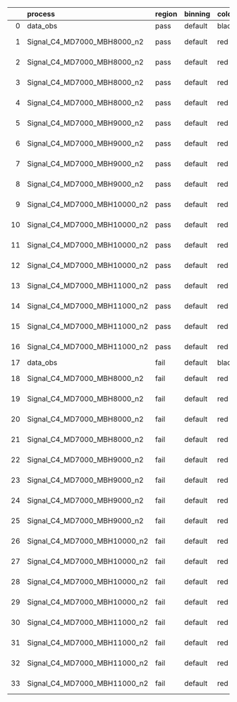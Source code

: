 |    | process                      | region   | binning   | color   | process_type   |   scale | variation   | source_filename                                                       | source_histname    | alias                        | title     |   combine_idx |     lnN |   shapes | syst_type   | direction   | variation_alias   |
|---:|:-----------------------------|:---------|:----------|:--------|:---------------|--------:|:------------|:----------------------------------------------------------------------|:-------------------|:-----------------------------|:----------|--------------:|--------:|---------:|:------------|:------------|:------------------|
|  0 | data_obs                     | pass     | default   | black   | DATA           |       1 | nominal     | ./histograms_for_2DAlphabet_v18//BH_Data.root                         | hpass              | Data                         | Data      |           nan | nan     |      nan | nan         | nan         | nan               |
|  1 | Signal_C4_MD7000_MBH8000_n2  | pass     | default   | red     | SIGNAL         |       1 | lumi        | ./histograms_for_2DAlphabet_v18//BH_Signal_C4_MD7000_MBH8000_n2.root  | hpass              | Signal_C4_MD7000_MBH8000_n2  | BH signal |           nan |   1.016 |      nan | lnN         | nan         | nan               |
|  2 | Signal_C4_MD7000_MBH8000_n2  | pass     | default   | red     | SIGNAL         |       1 | SVM         | ./histograms_for_2DAlphabet_v18//BH_Signal_C4_MD7000_MBH8000_n2.root  | hpass_SVMsyst_up   | Signal_C4_MD7000_MBH8000_n2  | BH signal |           nan | nan     |        1 | shapes      | Up          | SVMsyst           |
|  3 | Signal_C4_MD7000_MBH8000_n2  | pass     | default   | red     | SIGNAL         |       1 | SVM         | ./histograms_for_2DAlphabet_v18//BH_Signal_C4_MD7000_MBH8000_n2.root  | hpass_SVMsyst_down | Signal_C4_MD7000_MBH8000_n2  | BH signal |           nan | nan     |        1 | shapes      | Down        | SVMsyst           |
|  4 | Signal_C4_MD7000_MBH8000_n2  | pass     | default   | red     | SIGNAL         |       1 | nominal     | ./histograms_for_2DAlphabet_v18//BH_Signal_C4_MD7000_MBH8000_n2.root  | hpass              | Signal_C4_MD7000_MBH8000_n2  | BH signal |           nan | nan     |      nan | nan         | nan         | nan               |
|  5 | Signal_C4_MD7000_MBH9000_n2  | pass     | default   | red     | SIGNAL         |       1 | lumi        | ./histograms_for_2DAlphabet_v18//BH_Signal_C4_MD7000_MBH9000_n2.root  | hpass              | Signal_C4_MD7000_MBH9000_n2  | BH signal |           nan |   1.016 |      nan | lnN         | nan         | nan               |
|  6 | Signal_C4_MD7000_MBH9000_n2  | pass     | default   | red     | SIGNAL         |       1 | SVM         | ./histograms_for_2DAlphabet_v18//BH_Signal_C4_MD7000_MBH9000_n2.root  | hpass_SVMsyst_up   | Signal_C4_MD7000_MBH9000_n2  | BH signal |           nan | nan     |        1 | shapes      | Up          | SVMsyst           |
|  7 | Signal_C4_MD7000_MBH9000_n2  | pass     | default   | red     | SIGNAL         |       1 | SVM         | ./histograms_for_2DAlphabet_v18//BH_Signal_C4_MD7000_MBH9000_n2.root  | hpass_SVMsyst_down | Signal_C4_MD7000_MBH9000_n2  | BH signal |           nan | nan     |        1 | shapes      | Down        | SVMsyst           |
|  8 | Signal_C4_MD7000_MBH9000_n2  | pass     | default   | red     | SIGNAL         |       1 | nominal     | ./histograms_for_2DAlphabet_v18//BH_Signal_C4_MD7000_MBH9000_n2.root  | hpass              | Signal_C4_MD7000_MBH9000_n2  | BH signal |           nan | nan     |      nan | nan         | nan         | nan               |
|  9 | Signal_C4_MD7000_MBH10000_n2 | pass     | default   | red     | SIGNAL         |       1 | lumi        | ./histograms_for_2DAlphabet_v18//BH_Signal_C4_MD7000_MBH10000_n2.root | hpass              | Signal_C4_MD7000_MBH10000_n2 | BH signal |           nan |   1.016 |      nan | lnN         | nan         | nan               |
| 10 | Signal_C4_MD7000_MBH10000_n2 | pass     | default   | red     | SIGNAL         |       1 | SVM         | ./histograms_for_2DAlphabet_v18//BH_Signal_C4_MD7000_MBH10000_n2.root | hpass_SVMsyst_up   | Signal_C4_MD7000_MBH10000_n2 | BH signal |           nan | nan     |        1 | shapes      | Up          | SVMsyst           |
| 11 | Signal_C4_MD7000_MBH10000_n2 | pass     | default   | red     | SIGNAL         |       1 | SVM         | ./histograms_for_2DAlphabet_v18//BH_Signal_C4_MD7000_MBH10000_n2.root | hpass_SVMsyst_down | Signal_C4_MD7000_MBH10000_n2 | BH signal |           nan | nan     |        1 | shapes      | Down        | SVMsyst           |
| 12 | Signal_C4_MD7000_MBH10000_n2 | pass     | default   | red     | SIGNAL         |       1 | nominal     | ./histograms_for_2DAlphabet_v18//BH_Signal_C4_MD7000_MBH10000_n2.root | hpass              | Signal_C4_MD7000_MBH10000_n2 | BH signal |           nan | nan     |      nan | nan         | nan         | nan               |
| 13 | Signal_C4_MD7000_MBH11000_n2 | pass     | default   | red     | SIGNAL         |       1 | lumi        | ./histograms_for_2DAlphabet_v18//BH_Signal_C4_MD7000_MBH11000_n2.root | hpass              | Signal_C4_MD7000_MBH11000_n2 | BH signal |           nan |   1.016 |      nan | lnN         | nan         | nan               |
| 14 | Signal_C4_MD7000_MBH11000_n2 | pass     | default   | red     | SIGNAL         |       1 | SVM         | ./histograms_for_2DAlphabet_v18//BH_Signal_C4_MD7000_MBH11000_n2.root | hpass_SVMsyst_up   | Signal_C4_MD7000_MBH11000_n2 | BH signal |           nan | nan     |        1 | shapes      | Up          | SVMsyst           |
| 15 | Signal_C4_MD7000_MBH11000_n2 | pass     | default   | red     | SIGNAL         |       1 | SVM         | ./histograms_for_2DAlphabet_v18//BH_Signal_C4_MD7000_MBH11000_n2.root | hpass_SVMsyst_down | Signal_C4_MD7000_MBH11000_n2 | BH signal |           nan | nan     |        1 | shapes      | Down        | SVMsyst           |
| 16 | Signal_C4_MD7000_MBH11000_n2 | pass     | default   | red     | SIGNAL         |       1 | nominal     | ./histograms_for_2DAlphabet_v18//BH_Signal_C4_MD7000_MBH11000_n2.root | hpass              | Signal_C4_MD7000_MBH11000_n2 | BH signal |           nan | nan     |      nan | nan         | nan         | nan               |
| 17 | data_obs                     | fail     | default   | black   | DATA           |       1 | nominal     | ./histograms_for_2DAlphabet_v18//BH_Data.root                         | hfail              | Data                         | Data      |           nan | nan     |      nan | nan         | nan         | nan               |
| 18 | Signal_C4_MD7000_MBH8000_n2  | fail     | default   | red     | SIGNAL         |       1 | lumi        | ./histograms_for_2DAlphabet_v18//BH_Signal_C4_MD7000_MBH8000_n2.root  | hfail              | Signal_C4_MD7000_MBH8000_n2  | BH signal |           nan |   1.016 |      nan | lnN         | nan         | nan               |
| 19 | Signal_C4_MD7000_MBH8000_n2  | fail     | default   | red     | SIGNAL         |       1 | SVM         | ./histograms_for_2DAlphabet_v18//BH_Signal_C4_MD7000_MBH8000_n2.root  | hfail_SVMsyst_up   | Signal_C4_MD7000_MBH8000_n2  | BH signal |           nan | nan     |        1 | shapes      | Up          | SVMsyst           |
| 20 | Signal_C4_MD7000_MBH8000_n2  | fail     | default   | red     | SIGNAL         |       1 | SVM         | ./histograms_for_2DAlphabet_v18//BH_Signal_C4_MD7000_MBH8000_n2.root  | hfail_SVMsyst_down | Signal_C4_MD7000_MBH8000_n2  | BH signal |           nan | nan     |        1 | shapes      | Down        | SVMsyst           |
| 21 | Signal_C4_MD7000_MBH8000_n2  | fail     | default   | red     | SIGNAL         |       1 | nominal     | ./histograms_for_2DAlphabet_v18//BH_Signal_C4_MD7000_MBH8000_n2.root  | hfail              | Signal_C4_MD7000_MBH8000_n2  | BH signal |           nan | nan     |      nan | nan         | nan         | nan               |
| 22 | Signal_C4_MD7000_MBH9000_n2  | fail     | default   | red     | SIGNAL         |       1 | lumi        | ./histograms_for_2DAlphabet_v18//BH_Signal_C4_MD7000_MBH9000_n2.root  | hfail              | Signal_C4_MD7000_MBH9000_n2  | BH signal |           nan |   1.016 |      nan | lnN         | nan         | nan               |
| 23 | Signal_C4_MD7000_MBH9000_n2  | fail     | default   | red     | SIGNAL         |       1 | SVM         | ./histograms_for_2DAlphabet_v18//BH_Signal_C4_MD7000_MBH9000_n2.root  | hfail_SVMsyst_up   | Signal_C4_MD7000_MBH9000_n2  | BH signal |           nan | nan     |        1 | shapes      | Up          | SVMsyst           |
| 24 | Signal_C4_MD7000_MBH9000_n2  | fail     | default   | red     | SIGNAL         |       1 | SVM         | ./histograms_for_2DAlphabet_v18//BH_Signal_C4_MD7000_MBH9000_n2.root  | hfail_SVMsyst_down | Signal_C4_MD7000_MBH9000_n2  | BH signal |           nan | nan     |        1 | shapes      | Down        | SVMsyst           |
| 25 | Signal_C4_MD7000_MBH9000_n2  | fail     | default   | red     | SIGNAL         |       1 | nominal     | ./histograms_for_2DAlphabet_v18//BH_Signal_C4_MD7000_MBH9000_n2.root  | hfail              | Signal_C4_MD7000_MBH9000_n2  | BH signal |           nan | nan     |      nan | nan         | nan         | nan               |
| 26 | Signal_C4_MD7000_MBH10000_n2 | fail     | default   | red     | SIGNAL         |       1 | lumi        | ./histograms_for_2DAlphabet_v18//BH_Signal_C4_MD7000_MBH10000_n2.root | hfail              | Signal_C4_MD7000_MBH10000_n2 | BH signal |           nan |   1.016 |      nan | lnN         | nan         | nan               |
| 27 | Signal_C4_MD7000_MBH10000_n2 | fail     | default   | red     | SIGNAL         |       1 | SVM         | ./histograms_for_2DAlphabet_v18//BH_Signal_C4_MD7000_MBH10000_n2.root | hfail_SVMsyst_up   | Signal_C4_MD7000_MBH10000_n2 | BH signal |           nan | nan     |        1 | shapes      | Up          | SVMsyst           |
| 28 | Signal_C4_MD7000_MBH10000_n2 | fail     | default   | red     | SIGNAL         |       1 | SVM         | ./histograms_for_2DAlphabet_v18//BH_Signal_C4_MD7000_MBH10000_n2.root | hfail_SVMsyst_down | Signal_C4_MD7000_MBH10000_n2 | BH signal |           nan | nan     |        1 | shapes      | Down        | SVMsyst           |
| 29 | Signal_C4_MD7000_MBH10000_n2 | fail     | default   | red     | SIGNAL         |       1 | nominal     | ./histograms_for_2DAlphabet_v18//BH_Signal_C4_MD7000_MBH10000_n2.root | hfail              | Signal_C4_MD7000_MBH10000_n2 | BH signal |           nan | nan     |      nan | nan         | nan         | nan               |
| 30 | Signal_C4_MD7000_MBH11000_n2 | fail     | default   | red     | SIGNAL         |       1 | lumi        | ./histograms_for_2DAlphabet_v18//BH_Signal_C4_MD7000_MBH11000_n2.root | hfail              | Signal_C4_MD7000_MBH11000_n2 | BH signal |           nan |   1.016 |      nan | lnN         | nan         | nan               |
| 31 | Signal_C4_MD7000_MBH11000_n2 | fail     | default   | red     | SIGNAL         |       1 | SVM         | ./histograms_for_2DAlphabet_v18//BH_Signal_C4_MD7000_MBH11000_n2.root | hfail_SVMsyst_up   | Signal_C4_MD7000_MBH11000_n2 | BH signal |           nan | nan     |        1 | shapes      | Up          | SVMsyst           |
| 32 | Signal_C4_MD7000_MBH11000_n2 | fail     | default   | red     | SIGNAL         |       1 | SVM         | ./histograms_for_2DAlphabet_v18//BH_Signal_C4_MD7000_MBH11000_n2.root | hfail_SVMsyst_down | Signal_C4_MD7000_MBH11000_n2 | BH signal |           nan | nan     |        1 | shapes      | Down        | SVMsyst           |
| 33 | Signal_C4_MD7000_MBH11000_n2 | fail     | default   | red     | SIGNAL         |       1 | nominal     | ./histograms_for_2DAlphabet_v18//BH_Signal_C4_MD7000_MBH11000_n2.root | hfail              | Signal_C4_MD7000_MBH11000_n2 | BH signal |           nan | nan     |      nan | nan         | nan         | nan               |